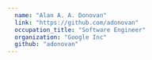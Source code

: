 ```yaml
---
  name: "Alan A. A. Donovan"
  link: "https://github.com/adonovan"
  occupation_title: "Software Engineer"
  organization: "Google Inc"
  github: "adonovan"
---
```

